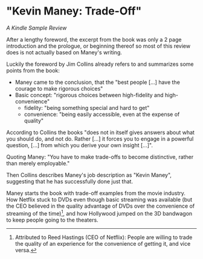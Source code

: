 # "Kevin Maney: Trade-Off"

_A Kindle Sample Review_

After a lengthy foreword, the excerpt from the book was only a 2 page introduction and the prologue, or beginning thereof so most of this review does is not actually based on Maney's writing.
	
Luckily the foreword by Jim Collins already refers to and summarizes some points from the book:
* Maney came to the conclusion, that the "best people [...] have the courage to make rigorous choices"
* Basic concept: "rigorous choices between high-fidelity and high-convenience"
	* fidelity: "being something special and hard to get"
	* convenience: "being easily accessible, even at the expense of quality"

According to Collins the books "does not in itself gives answers about what you should do, and not do. Rather [...] it forces you to engage in a powerful question, [...] from which you derive your own insight [...]".

Quoting Maney: "You have to make trade-offs to become distinctive, rather than merely employable."

Then Collins describes Maney's job description as "Kevin Maney", suggesting that he has successfully done just that.

Maney starts the book with trade-off examples from the movie industry. How Netflix stuck to DVDs even though basic streaming was available (but the CEO believed in the quality advantage of DVDs over the convenience of streaming of the time)[^1], and how Hollywood jumped on the 3D bandwagon to keep people going to the theaters.

[^1]: Attributed to Reed Hastings (CEO of Netflix): People are willing to trade the quality of an experience for the convenience of getting it, and vice versa.